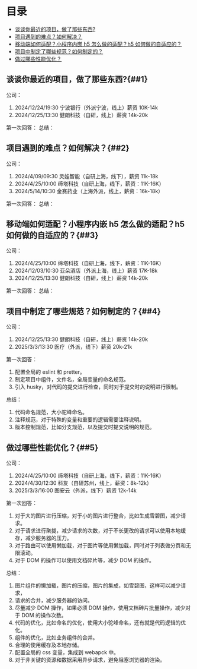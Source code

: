 # 目录

- [谈谈你最近的项目，做了那些东西?](##1)
- [项目遇到的难点？如何解决？](##2)
- [移动端如何适配？小程序内嵌 h5 怎么做的适配？h5 如何做的自适应的？](##3)
- [项目中制定了哪些规范？如何制定的？](##4)
- [做过哪些性能优化？](##5)

## 谈谈你最近的项目，做了那些东西?{##1}

公司：

1. 2024/12/24/19:30 宁波银行（外派宁波，线上）薪资 10K-14k
2. 2024/12/25/13:30 健朗科技（自研，线上）薪资 14k-20k

第一次回答：
总结：

## 项目遇到的难点？如何解决？{##2}

公司：

1. 2024/4/09/09:30 灵娃智能（自研上海，线下），薪资 11k-18k
2. 2024/4/25/10:00 缔塔科技（自研上海，线下，薪资：11K-16K）
3. 2024/5/14/10:30 金赛药业（上海外派，线上，薪资：16k-18k）

第一次回答：
总结：

## 移动端如何适配？小程序内嵌 h5 怎么做的适配？h5 如何做的自适应的？{##3}

公司：

1. 2024/4/25/10:00 缔塔科技（自研上海，线下，薪资：11K-16K）
2. 2024/12/03/10:30 亚朵酒店（外派上海，线上）薪资 17K-18k
3. 2024/12/25/13:30 健朗科技（自研，线上）薪资 14k-20k

第一次回答：
总结：

## 项目中制定了哪些规范？如何制定的？{##4}

公司：

1. 2024/12/25/13:30 健朗科技（自研，线上）薪资 14k-20k
2. 2025/3/3/13:30 医疗（外派，线下）薪资 20k-21k

第一次回答：

1. 配置全局的 eslint 和 pretter。
2. 制定项目中组件，文件名，全局变量的命名规范。
3. 引入 husky，对代码的提交进行检查，同时对于提交时的说明进行限制。

总结：

1. 代码命名规范，大小驼峰命名。
2. 注释规范，对于特殊的变量和重要的逻辑需要注释说明。
3. 版本控制规范，比如分支规范，以及提交时提交说明的规范。

## 做过哪些性能优化？{##5}

公司：

1. 2024/4/25/10:00 缔塔科技（自研上海，线下，薪资：11K-16K）
2. 2024/4/30/12:30 科友（自研苏州，线上，薪资：8k-12k）
3. 2025/3/3/16:00 图安云（外派，线下）薪资 12k-14k

第一次回答：

1. 对于大的图片进行压缩，对于小的图片进行整合，比如生成雪碧图，减少请求。
2. 对于请求进行聚拢，减少请求的次数，对于不长更改的请求可以使用本地缓存，减少服务器的压力。
3. 对于路由可以使用懒加载，对于图片等使用懒加载，同时对于列表做分页和无限滚动。
4. 对于 DOM 的操作可以使用文档碎片等，减少 DOM 的操作。

总结：

1. 图片组件的懒加载，图片的压缩，图片的集成，如雪碧图，这样可以减少请求，
2. 请求的合并，减少服务器的访问。
3. 尽量减少 DOM 操作，如果必须 DOM 操作，使用文档碎片批量操作，减少对于 DOM 的操作次数。
4. 代码的优化，比如命名的优化，使用大小驼峰命名，还有就是代码逻辑的优化。
5. 组件的优化，比如业务组件的合并。
6. 合理的使用缓存及本地存储。
7. 配置全局的 css 变量，集成到 webapck 中。
8. 对于非关键的资源和数据采用异步请求，避免阻塞浏览器的渲染。
